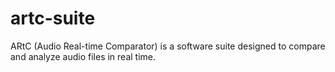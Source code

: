 # artc-suite
ARtC (Audio Real-time Comparator) is a software suite designed to compare and analyze audio files in real time.
